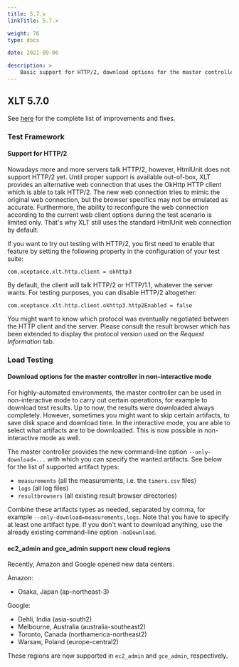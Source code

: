 ```yaml
---
title: 5.7.x
linkTitle: 5.7.x

weight: 76
type: docs

date: 2021-09-06

description: >
    Basic support for HTTP/2, download options for the master controller, new cloud data centers.
---
```


## XLT 5.7.0

See <a href="https://github.com/Xceptance/XLT/milestone/15?closed=1" target="_blank">here</a> for the complete list of improvements and fixes.

### Test Framework

#### Support for HTTP/2

Nowadays more and more servers talk HTTP/2, however, HtmlUnit does not support HTTP/2 yet. Until proper support is available out-of-box, XLT provides an alternative web connection that uses the OkHttp HTTP client which is able to talk HTTP/2. The new web connection tries to mimic the original web connection, but the browser specifics may not be emulated as accurate. Furthermore, the ability to reconfigure the web connection according to the current web client options during the test scenario is limited only. That's why XLT still uses the standard HtmlUnit web connection by default.

If you want to try out testing with HTTP/2, you first need to enable that feature by setting the following property in the configuration of your test suite:

```
com.xceptance.xlt.http.client = okhttp3
```

By default, the client will talk HTTP/2 or HTTP/1.1, whatever the server wants. For testing purposes, you can disable HTTP/2 altogether:

```
com.xceptance.xlt.http.client.okhttp3.http2Enabled = false
```

You might want to know which protocol was eventually negotiated between the HTTP client and the server. Please consult the result browser which has been extended to display the protocol version used on the *Request Information* tab.



### Load Testing

#### Download options for the master controller in non-interactive mode

For highly-automated environments, the master controller can be used in non-interactive mode to carry out certain operations, for example to download test results. Up to now, the results were downloaded always completely. However, sometimes you might want to skip certain artifacts, to save disk space and download time. In the interactive mode, you are able to select what artifacts are to be downloaded. This is now possible in non-interactive mode as well.

The master controller provides the new command-line option `--only-download=...` with which you can specify the wanted artifacts. See below for the list of supported artifact types:

* `measurements` (all the measurements, i.e. the `timers.csv` files)
* `logs` (all log files)
* `resultbrowsers` (all existing result browser directories)

Combine these artifacts types as needed, separated by comma, for example `--only-download=measurements,logs`. Note that you have to specify at least one artifact type. If you don't want to download anything, use the already existing command-line option `-noDownload`.


#### ec2_admin and gce_admin support new cloud regions

Recently, Amazon and Google opened new data centers.

Amazon:
* Osaka, Japan (ap-northeast-3)

Google:
* Dehli, India (asia-south2)
* Melbourne, Australia (australia-southeast2)
* Toronto, Canada (northamerica-northeast2)
* Warsaw, Poland (europe-central2)

These regions are now supported in `ec2_admin` and `gce_admin`, respectively.

